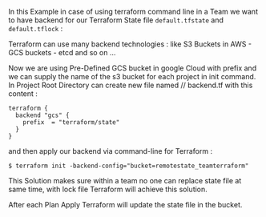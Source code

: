  In this Example in case of using terraform command line in a Team we want to have backend for our Terraform State file `default.tfstate` and `default.tflock` :


  Terraform can use many backend technologies : like S3 Buckets in AWS - GCS buckets - etcd and so on ...

 Now we are using Pre-Defined GCS bucket in google Cloud with prefix and we can supply the name of the s3 bucket for each project in init command.
 In Project Root Directory can create new file named // backend.tf with this content :

```
terraform {
  backend "gcs" {
    prefix  = "terraform/state"
  }
}
```

 and then apply our backend via command-line for Terraform :

```
$ terraform init -backend-config="bucket=remotestate_teamterraform"
```

 This Solution makes sure within a team no one can replace state file at same time, with lock file Terraform will achieve this solution.

  After each Plan Apply Terraform will update the state file in the bucket.
